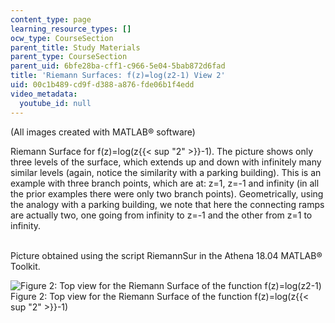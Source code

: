 ```yaml
---
content_type: page
learning_resource_types: []
ocw_type: CourseSection
parent_title: Study Materials
parent_type: CourseSection
parent_uid: 6bfe28ba-cff1-c966-5e04-5bab872d6fad
title: 'Riemann Surfaces: f(z)=log(z2-1) View 2'
uid: 00c1b489-cd9f-d388-a876-fde06b1f4edd
video_metadata:
  youtube_id: null
---
```


(All images created with MATLAB® software)

Riemann Surface for f(z)=log(z{{< sup "2" >}}\-1). The picture shows only three levels of the surface, which extends up and down with infinitely many similar levels (again, notice the similarity with a parking building). This is an example with three branch points, which are at: z=1, z=-1 and infinity (in all the prior examples there were only two branch points). Geometrically, using the analogy with a parking building, we note that here the connecting ramps are actually two, one going from infinity to z=-1 and the other from z=1 to infinity.  
 

Picture obtained using the script RiemannSur in the Athena 18.04 MATLAB® Toolkit.

![Figure 2: Top view for the Riemann Surface of the function f(z)=log(z2-1) ](/courses/mathematics/18-04-complex-variables-with-applications-fall-1999/study-materials/riem_log_Z2m1_tvH.GIF)  
Figure 2: Top view for the Riemann Surface of the function f(z)=log(z{{< sup "2" >}}\-1)